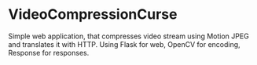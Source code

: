# VideoCompressionCurse
Simple web application, that compresses video stream using Motion JPEG and translates it with HTTP.
Using Flask for web, OpenCV for encoding, Response for responses.
